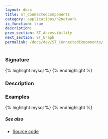 ```yaml
---
layout: docs
title: ST_ConnectedComponents
category: applications/h2network
is_function: true
description: 
prev_section: ST_Accessibility
next_section: ST_Graph
permalink: /docs/dev/ST_ConnectedComponents/
---
```


### Signature

{% highlight mysql %}
{% endhighlight %}

### Description


### Examples

{% highlight mysql %}
{% endhighlight %}

##### See also

* <a href="https://github.com/irstv/H2GIS/blob/9ee6a2be0a3442ef4353ff19ef9d92b7a4a3a52a/h2network/src/main/java/org/h2gis/network/graph_creator/ST_ConnectedComponents.java" target="_blank">Source code</a>
